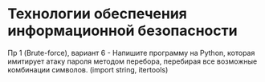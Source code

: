# Технологии обеспечения информационной безопасности
Пр 1 (Brute-force), вариант 6 - Напишите программу на Python, которая имитирует атаку пароля методом перебора, перебирая все возможные комбинации символов. (import string, itertools)
